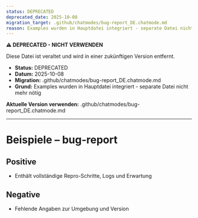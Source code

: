 ```yaml
---
status: DEPRECATED
deprecated_date: 2025-10-08
migration_target: .github/chatmodes/bug-report_DE.chatmode.md
reason: Examples wurden in Hauptdatei integriert - separate Datei nicht mehr nötig
---
```


**⚠️ DEPRECATED - NICHT VERWENDEN**

Diese Datei ist veraltet und wird in einer zukünftigen Version entfernt.

- **Status:** DEPRECATED
- **Datum:** 2025-10-08
- **Migration:** .github/chatmodes/bug-report_DE.chatmode.md
- **Grund:** Examples wurden in Hauptdatei integriert - separate Datei nicht mehr nötig

**Aktuelle Version verwenden:** .github/chatmodes/bug-report_DE.chatmode.md

---

# Beispiele – bug-report

## Positive
- Enthält vollständige Repro-Schritte, Logs und Erwartung

## Negative
- Fehlende Angaben zur Umgebung und Version

